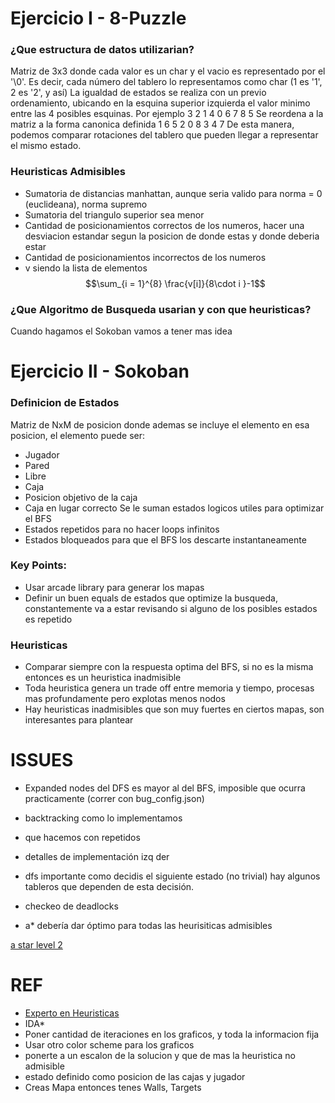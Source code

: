 # Ejercicio I - 8-Puzzle

### ¿Que estructura de datos utilizarian?
Matriz de 3x3 donde cada valor es un char y el vacio es representado por el '\0'. Es decir, cada número del tablero lo representamos como char (1 es '1', 2 es '2', y así)
La igualdad de estados se realiza con un previo ordenamiento, ubicando en la esquina superior izquierda el valor minimo entre las 4 posibles esquinas.
Por ejemplo
3 2 1
4 0 6
7 8 5
Se reordena a la matriz a la forma canonica definida
1 6 5
2 0 8
3 4 7
De esta manera, podemos comparar rotaciones del tablero que pueden llegar a representar el mismo estado.

### Heuristicas Admisibles
- Sumatoria de distancias manhattan, aunque seria valido para norma = 0 (euclideana), norma supremo
- Sumatoria del triangulo superior sea menor
- Cantidad de posicionamientos correctos de los numeros, hacer una desviacion estandar segun la posicion de donde estas y donde deberia estar
- Cantidad de posicionamientos incorrectos de los numeros
- v siendo la lista de elementos
$$\sum_{i = 1}^{8} \frac{v[i]}{8\cdot i }-1$$

### ¿Que Algoritmo de Busqueda usarian y con que heuristicas?
Cuando hagamos el Sokoban vamos a tener mas idea

# Ejercicio II - Sokoban
### Definicion de Estados
Matriz de NxM de posicion donde ademas se incluye el elemento en esa posicion, el elemento puede ser:
- Jugador
- Pared
- Libre
- Caja
- Posicion objetivo de la caja
- Caja en lugar correcto
Se le suman estados logicos utiles para optimizar el BFS
- Estados repetidos para no hacer loops infinitos
- Estados bloqueados para que el BFS los descarte instantaneamente
### Key Points:
- Usar arcade library para generar los mapas
- Definir un buen equals de estados que optimize la busqueda, constantemente va a estar revisando si alguno de los posibles estados es repetido
### Heuristicas
- Comparar siempre con la respuesta optima del BFS, si no es la misma entonces es un heuristica inadmisible
- Toda heuristica genera un trade off entre memoria y tiempo, procesas mas profundamente pero explotas menos nodos
- Hay heuristicas inadmisibles que son muy fuertes en ciertos mapas, son interesantes para plantear




# ISSUES
- Expanded nodes del DFS es mayor al del BFS, imposible que ocurra practicamente (correr con bug_config.json)


- backtracking como lo implementamos
- que hacemos con repetidos
- detalles de implementación izq der
- dfs importante como decidis el siguiente estado (no trivial) hay algunos tableros que dependen de esta decisión.
- checkeo de deadlocks
- a* debería dar óptimo para todas las heurisiticas admisibles

[a star level 2](resources/gifs/a_star_2.gif)

# REF

- [Experto en Heuristicas](https://www.reddit.com/r/algorithms/comments/fedzu1/pathfinding_heuristic_for_indirect_movement_like/)
- IDA*
- Poner cantidad de iteraciones en los graficos, y toda la informacion fija
- Usar otro color scheme para los graficos
- ponerte a un escalon de la solucion y que de mas la heuristica no admisible
- estado definido como posicion de las cajas y jugador
- Creas Mapa entonces tenes Walls, Targets

